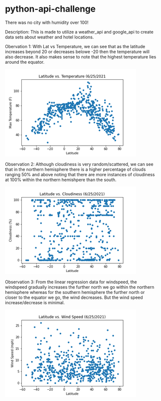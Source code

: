 # python-api-challenge


There was no city with humidity over 100!


Description: This is made to utilize a weather_api and google_api to create data sets about weather and hotel locations.


Obervation 1: With Lat vs Temperature, we can see that as the latitude increases beyond 20 or decreases belowe -20 then the temperature will also decrease. It also makes sense to note that the highest temperature lies around the equator.

![](output_data/LatvsTemp.png) 

Observation 2: Although cloudiness is very random/scattered, we can see that in the northern hemisphere there is a higher percentage of clouds ranging 50% and above noting that there are more instances of cloudiness at 100% within the northern hemishpere than the south.

![](output_data/LatvsCloud.png) 

Observation 3: From the linear regression data for windspeed, the windspeed gradually increases the further north we go within the northern hemisphere whereas for the southern hemisphere the further north or closer to the equator we go, the wind decreases. But the wind speed increase/decrease is minimal. 

![](output_data/LatvsWind.png) 
